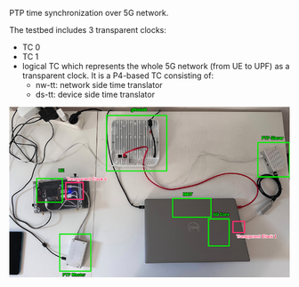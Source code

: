 PTP time synchronization over 5G network.

The testbed includes 3 transparent clocks:

- TC 0
- TC 1
- logical TC which represents the whole 5G network (from UE to UPF) as a transparent clock. It is a P4-based TC consisting of:
    - nw-tt: network side time translator
    - ds-tt: device side time translator


<img src="img/testbed.png" />
